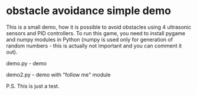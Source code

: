 # obstacle avoidance simple demo

This is a small demo, how it is possible to avoid obstacles using 4 ultrasonic sensors and PID controllers.
To run this game, you need to install pygame and numpy modules in Python (numpy is used only for generation of random numbers - this is actually not important and you can comment it out).

demo.py - demo

demo2.py - demo with "follow me" module

P.S. This is just a test.

